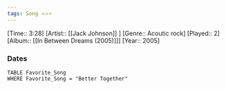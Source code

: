 ```yaml
---
tags: Song ⭐⭐⭐ 
---
```

[Time:: 3:28]
[Artist:: [[Jack Johnson]] ]
[Genre:: Acoutic rock]
[Played:: 2]
[Album:: [[In Between Dreams (2005)]]]
[Year:: 2005]
### Dates
````dataview
TABLE Favorite_Song
WHERE Favorite_Song = "Better Together"
````